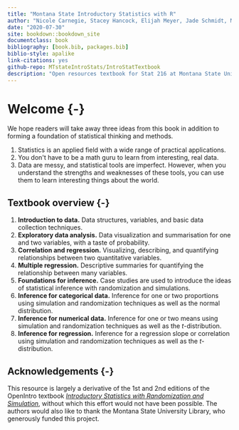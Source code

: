 ```yaml
--- 
title: "Montana State Introductory Statistics with R"
author: "Nicole Carnegie, Stacey Hancock, Elijah Meyer, Jade Schmidt, Melinda Yager"
date: "2020-07-30"
site: bookdown::bookdown_site
documentclass: book
bibliography: [book.bib, packages.bib]
biblio-style: apalike
link-citations: yes
github-repo: MTstateIntroStats/IntroStatTextbook
description: "Open resources textbook for Stat 216 at Montana State University"
---
```


# Welcome {-}

We hope readers will take away three ideas from this book in addition to forming a foundation of statistical thinking and methods.

1. Statistics is an applied field with a wide range of practical applications.
2. You don't have to be a math guru to learn from interesting, real data.
3. Data are messy, and statistical tools are imperfect. However, when you understand the strengths and weaknesses of these tools, you can use them to learn interesting things about the world.


## Textbook overview {-}

1. **Introduction to data.** Data structures, variables, and basic data collection techniques.
2. **Exploratory data analysis.** Data visualization and summarisation for one and two variables, with a taste of probability.
3. **Correlation and regression.** Visualizing, describing, and quantifying relationships between two quantitative variables.
4. **Multiple regression.** Descriptive summaries for quantifying the relationship between many variables.
5. **Foundations for inference.** Case studies are used to introduce the ideas of statistical inference with randomization and simulations. 
6. **Inference for categorical data.** Inference for one or two proportions using simulation and randomization techniques as well as the normal distribution.
7. **Inference for numerical data.** Inference for one or two means using simulation and randomization techniques as well as the $t$-distribution.
8. **Inference for regression.** Inference for a regression slope or correlation using simulation and randomization techniques as well as the $t$-distribution.


## Acknowledgements {-}

This resource is largely a derivative of the 1st and 2nd
editions of the OpenIntro textbook
[_Introductory Statistics with Randomization and Simulation_](https://www.openintro.org/),
without which this
effort would not have been possible. The authors would
also like to thank the Montana State University Library,
who generously funded this project.
